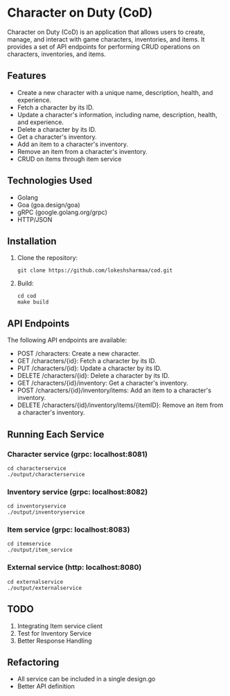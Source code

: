 # Character on Duty (CoD)

Character on Duty (CoD) is an application that allows users to create, manage, and interact with game characters, inventories, and items. It provides a set of API endpoints for performing CRUD operations on characters, inventories, and items.

## Features

- Create a new character with a unique name, description, health, and experience.
- Fetch a character by its ID.
- Update a character's information, including name, description, health, and experience.
- Delete a character by its ID.
- Get a character's inventory.
- Add an item to a character's inventory.
- Remove an item from a character's inventory. 
- CRUD on items through item service


## Technologies Used

- Golang
- Goa (goa.design/goa)
- gRPC (google.golang.org/grpc)
- HTTP/JSON

## Installation

1. Clone the repository:

   ```
   git clone https://github.com/lokeshsharmaa/cod.git

2. Build:
    ```
    cd cod
    make build 

## API Endpoints
The following API endpoints are available:

- POST /characters: Create a new character.
- GET /characters/{id}: Fetch a character by its ID.
- PUT /characters/{id}: Update a character by its ID.
- DELETE /characters/{id}: Delete a character by its ID.
- GET /characters/{id}/inventory: Get a character's inventory.
- POST /characters/{id}/inventory/items: Add an item to a character's inventory.
- DELETE /characters/{id}/inventory/items/{itemID}: Remove an item from a character's inventory.


## Running Each Service

### Character service (grpc: localhost:8081)
```
cd characterservice
./output/characterservice
```

### Inventory service (grpc: localhost:8082)
```
cd inventoryservice
./output/inventoryservice
```   

### Item service (grpc: localhost:8083)
```
cd itemservice
./output/item_service
```   

### External service (http: localhost:8080)
```
cd externalservice
./output/externalservice
```  

## TODO
1. Integrating Item service client
2. Test for Inventory Service
3. Better Response Handling

## Refactoring

- All service can be included in a single design.go
- Better API definition